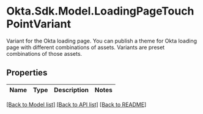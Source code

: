 # Okta.Sdk.Model.LoadingPageTouchPointVariant
Variant for the Okta loading page. You can publish a theme for Okta loading page with different combinations of assets. Variants are preset combinations of those assets. 

## Properties

Name | Type | Description | Notes
------------ | ------------- | ------------- | -------------

[[Back to Model list]](../README.md#documentation-for-models) [[Back to API list]](../README.md#documentation-for-api-endpoints) [[Back to README]](../README.md)

